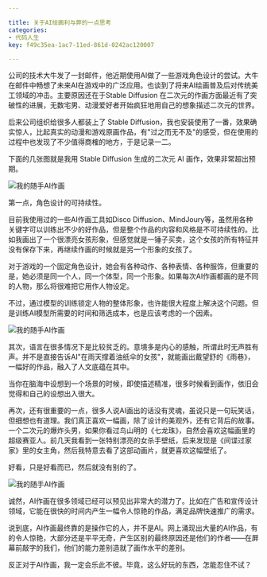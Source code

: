 ```yaml
---

title: 关于AI绘画利与弊的一点思考
categories:
- 代码人生
key: f49c35ea-1ac7-11ed-861d-0242ac120007

---
```


公司的技术大牛发了一封邮件，他近期使用AI做了一些游戏角色设计的尝试。大牛在邮件中畅想了未来AI在游戏中的广泛应用。也谈到了将来AI绘画普及后对传统美工领域的冲击。主要原因还在于Stable Diffusion 在二次元的作画方面最近有了突破性的进展，无数宅男、动漫爱好者开始疯狂地用自己的想象描述二次元的世界。

后来公司组织给很多人都装上了 Stable Diffusion，我也安装使用了一番，效果确实惊人，比起真实的动漫和游戏原画作品，有"过之而无不及"的感受，但在使用的过程中也发现了不少值得商榷的地方，于是记录一二。

下面的几张图就是我用 Stable Diffusion 生成的二次元 AI 画作，效果非常超出预期。

![我的随手AI作画](https://icdb-images.oss-cn-hangzhou.aliyuncs.com/other/tmp4j9dbj2w.png)

第一点，角色设计的可持续性。

目前我使用过的一些AI作画工具如Disco Diffusion、MindJoury等，虽然用各种关键字可以训练出不少的好作品，但是整个作品的内容和风格是不可持续性的。比如我画出了一个很漂亮女孩形象，但感觉就是一锤子买卖，这个女孩的所有特征并没有保存下来，再继续作画的时候就是另一个形象的女孩了。

对于游戏的一个固定角色设计，她会有各种动作、各种表情、各种服饰，但重要的是，她必须是同一个人，同一个体型，同一个形象。如果每次AI作画都画的是不同的人物，那么将很难把它用作人物设定。

不过，通过模型的训练锁定人物的整体形象，也许能很大程度上解决这个问题。但是训练AI模型所需要的时间和筛选成本，也是应该考虑的一个因素。

![我的随手AI作画](https://icdb-images.oss-cn-hangzhou.aliyuncs.com/other/tmpihk2h007.png)

其次，语言在很多情况下是比较贫乏的。意境多是内心的感触，所谓此时无声胜有声。并不是直接告诉AI"在雨天撑着油纸伞的女孩"，就能画出戴望舒的《雨巷》，一幅好的作品，融入了人文底蕴在其中。

当你在脑海中设想到一个场景的时候，即使描述精准，很多时候看到画作，依旧会觉得和自己的设想出入很大。

再次，还有很重要的一点，很多人说AI画出的话没有灵魂，虽说只是一句玩笑话，但细想也有道理。我们真正喜欢一幅画，除了设计的美观外，还有它背后的故事。一个二次元的爆炸头男，如果你看过鸟山明的《七龙珠》，自然会喜欢这幅画里的超级赛亚人。前几天我看到一张特别漂亮的女杀手壁纸，后来发现是《间谍过家家》里的女主角，然后我特意去看了这部动画片，就更喜欢这幅壁纸了。

好看，只是好看而已，然后就没有别的了。

![我的随手AI作画](https://icdb-images.oss-cn-hangzhou.aliyuncs.com/other/tmpjz1cpwen.png)

诚然，AI作画在很多领域已经可以预见出非常大的潜力了。比如在广告和宣传设计领域，它能在很快的时间内产生一幅令人惊艳的作品，满足品牌快速推广的需求。

说到底，AI作画最终靠的是操作它的人，并不是AI。网上涌现出大量的AI作品，有的令人惊艳，大部分还是平平无奇，产生区别的最终原因还是他们的作者——在屏幕前敲字的我们，他们的能力差别造就了画作水平的差别。

反正对于AI作画，我一定会乐此不彼。毕竟，这么好玩的东西，怎能忍住不试？

